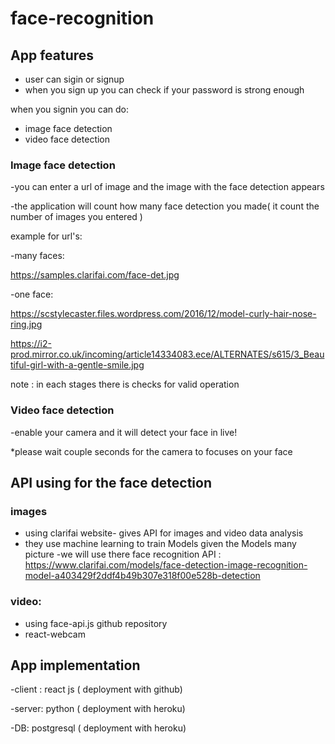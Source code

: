 # face-recognition
## App features 
- user can sigin or signup 
- when you sign up you can check if your password is strong enough 

when you signin
you can do:

- image face detection
- video face detection

### Image face detection
-you can  enter a url of image and the image with the face detection appears

-the application will count how many face detection you made( it count the number of images you entered )


 example for url's:

-many faces:

https://samples.clarifai.com/face-det.jpg

-one face:

https://scstylecaster.files.wordpress.com/2016/12/model-curly-hair-nose-ring.jpg

https://i2-prod.mirror.co.uk/incoming/article14334083.ece/ALTERNATES/s615/3_Beautiful-girl-with-a-gentle-smile.jpg


note : in each stages there is checks for valid operation

### Video face detection
-enable your camera and it will detect your face in live!

*please wait couple seconds for the camera to focuses on your face

##  API using for the face detection
### images
- using clarifai website- gives API  for images and video data analysis 
- they use machine learning to train Models  given the Models many picture 
-we will use there face recognition API :</br>
https://www.clarifai.com/models/face-detection-image-recognition-model-a403429f2ddf4b49b307e318f00e528b-detection

### video:
- using  face-api.js github repository
- react-webcam

## App implementation

-client : react js ( deployment with github)

-server: python ( deployment with heroku)

-DB: postgresql ( deployment with heroku)









